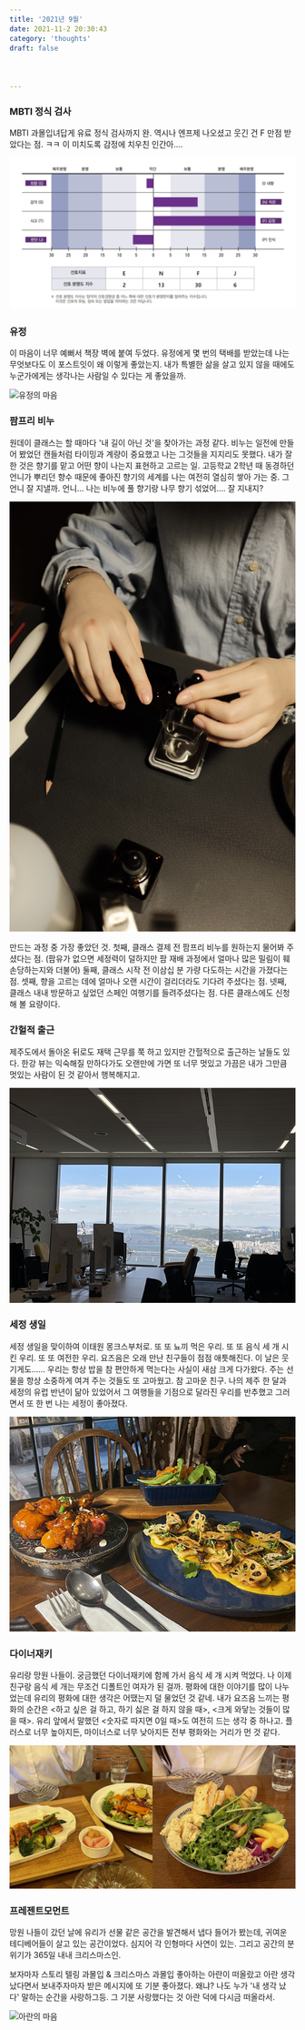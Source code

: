 ```yaml
---
title: '2021년 9월'
date: 2021-11-2 20:30:43
category: 'thoughts'
draft: false



---
```


### MBTI 정식 검사

MBTI 과몰입녀답게 유료 정식 검사까지 완. 역시나 엔프제 나오셨고 웃긴 건 F 만점 받았다는 점. ㅋㅋ 이 미치도록 감정에 치우친 인간아....

![MBTI](./images/mbti.png)

### 유정

이 마음이 너무 예뻐서 책장 벽에 붙여 두었다. 유정에게 몇 번의 택배를 받았는데 나는 무엇보다도 이 포스트잇이 왜 이렇게 좋았는지. 내가 특별한 삶을 살고 있지 않을 때에도 누군가에게는 생각나는 사람일 수 있다는 게 좋았을까.

![유정의 마음](./images/yujung.jpeg)

### 팜프리 비누

원데이 클래스는 할 때마다 '내 길이 아닌 것'을 찾아가는 과정 같다. 비누는 일전에 만들어 봤었던 캔들처럼 타이밍과 계량이 중요했고 나는 그것들을 지지리도 못했다. 내가 잘한 것은 향기를 맡고 어떤 향이 나는지 표현하고 고르는 일. 고등학교 2학년 때 동경하던 언니가 뿌리던 향수 때문에 좋아진 향기의 세계를 나는 여전히 열심히 쌓아 가는 중. 그 언니 잘 지낼까. 언니... 나는 비누에 풀 향기랑 나무 향기 섞었어.... 잘 지내지?

![비누 원데이 클래스](./images/soap.png)

만드는 과정 중 가장 좋았던 것. 첫째, 클래스 결제 전 팜프리 비누를 원하는지 물어봐 주셨다는 점. (팜유가 없으면 세정력이 덜하지만 팜 재배 과정에서 얼마나 많은 밀림이 훼손당하는지와 더불어) 둘째, 클래스 시작 전 이삼십 분 가량 다도하는 시간을 가졌다는 점. 셋째, 향을 고르는 데에 얼마나 오랜 시간이 걸리더라도 기다려 주셨다는 점. 넷째, 클래스 내내 방문하고 싶었던 스페인 여행기를 들려주셨다는 점. 다른 클래스에도 신청해 볼 요량이다.

### 간헐적 출근

제주도에서 돌아온 뒤로도 재택 근무를 쭉 하고 있지만 간헐적으로 출근하는 날들도 있다. 한강 뷰는 익숙해질 만하다가도 오랜만에 가면 또 너무 멋있고 가끔은 내가 그만큼 멋있는 사람이 된 것 같아서 행복해지고.

![사무실 전경](./images/office.png)

### 세정 생일

세정 생일을 맞이하여 이태원 몽크스부처로. 또 또 뇨끼 먹은 우리. 또 또 음식 세 개 시킨 우리. 또 또 여전한 우리. 요즈음은 오래 만난 친구들이 점점 애틋해진다. 이 날은 웃기게도...... 우리는 항상 밥을 참 편안하게 먹는다는 사실이 새삼 크게 다가왔다. 주는 선물을 항상 소중하게 여겨 주는 것들도 또 고마웠고. 참 고마운 친구. 나의 제주 한 달과 세정의 유럽 반년이 닮아 있었어서 그 여행들을 기점으로 달라진 우리를 반추했고 그러면서 또 한 번 나는 세정이 좋아졌다.

![몽크스부처](./images/monksbutcher.png)

### 다이너재키

유리랑 망원 나들이. 궁금했던 다이너재키에 함께 가서 음식 세 개 시켜 먹었다. 나 이제 친구랑 음식 세 개는 무조건 디폴트인 여자가 된 걸까. 평화에 대한 이야기를 많이 나누었는데 유리의 평화에 대한 생각은 어땠는지 덜 물었던 것 같네. 내가 요즈음 느끼는 평화의 순간은 <하고 싶은 걸 하고, 하기 싫은 걸 하지 않을 때>, <크게 와닿는 것들이 많을 때>. 유리 앞에서 말했던 <숫자로 따지면 0일 때>도 여전히 드는 생각 중 하나고. 플러스로 너무 높아지든, 마이너스로 너무 낮아지든 전부 평화와는 거리가 먼 것 같다.

![다이너재키](./images/yuri.png)

### 프레젠트모먼트

망원 나들이 갔던 날에 유리가 선물 같은 공간을 발견해서 냅다 들어가 봤는데, 귀여운 테디베어들이 살고 있는 공간이었다. 심지어 각 인형마다 사연이 있는. 그리고 공간의 분위기가 365일 내내 크리스마스인.

보자마자 스토리 텔링 과몰입 & 크리스마스 과몰입 좋아하는 아란이 떠올랐고 아란 생각 났다면서 보내주자마자 받은 메시지에 또 기분 좋아졌다. 왜냐? 나도 누가 '내 생각 났다' 말하는 순간을 사랑하그등. 그 기분 사랑했다는 것 아란 덕에 다시금 떠올라서.

![아란의 마음](./images/ahran.png)

